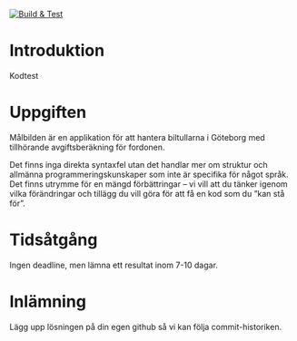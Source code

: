 [![Build & Test](https://github.com/robin-persson/toll-calculator/actions/workflows/build.yaml/badge.svg)](https://github.com/robin-persson/toll-calculator/actions/workflows/build.yaml)

# Introduktion

Kodtest

# Uppgiften

Målbilden är en applikation för att hantera biltullarna i Göteborg med tillhörande avgiftsberäkning för fordonen.

Det finns inga direkta syntaxfel utan det handlar mer om struktur och allmänna programmeringskunskaper som inte är specifika för något språk. Det finns utrymme för en mängd förbättringar – vi vill att du tänker igenom vilka förändringar och tillägg du vill göra för att få en kod som du ”kan stå för”.

# Tidsåtgång

Ingen deadline, men lämna ett resultat inom 7-10 dagar.

# Inlämning

Lägg upp lösningen på din egen github så vi kan följa commit-historiken.
